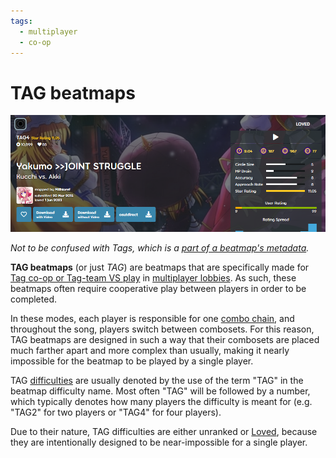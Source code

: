 ```yaml
---
tags:
  - multiplayer
  - co-op
---
```


# TAG beatmaps

![An example of a TAG beatmap](img/tag-beatmap-example.png "An example of a TAG beatmap")

*Not to be confused with Tags, which is a [part of a beatmap's metadata](/wiki/Client/Beatmap_editor/Song_setup).*

**TAG beatmaps** (or just *TAG*) are beatmaps that are specifically made for [Tag co-op or Tag-team VS play](/wiki/Client/Interface/Multiplayer#tag-co-op-/-tag-team-vs) in [multiplayer lobbies](/wiki/Client/Interface/Multiplayer). As such, these beatmaps often require cooperative play between players in order to be completed.

In these modes, each player is responsible for one [combo chain](/wiki/Beatmapping/Combo), and throughout the song, players switch between combosets. For this reason, TAG beatmaps are designed in such a way that their combosets are placed much farther apart and more complex than usually, making it nearly impossible for the beatmap to be played by a single player.

TAG [difficulties](/wiki/Beatmap/Difficulty) are usually denoted by the use of the term "TAG" in the beatmap difficulty name. Most often "TAG" will be followed by a number, which typically denotes how many players the difficulty is meant for (e.g. "TAG2" for two players or "TAG4" for four players).

Due to their nature, TAG difficulties are either unranked or [Loved](/wiki/Beatmap/Category#loved), because they are intentionally designed to be near-impossible for a single player.
